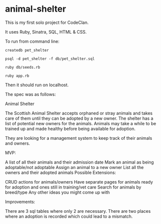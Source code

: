 # animal-shelter

This is my first solo project for CodeClan.

It uses Ruby, Sinatra, SQL, HTML & CSS.



To run from command line:

    createdb pet_shelter

    psql -d pet_shelter -f db/pet_shelter.sql

    ruby db/seeds.rb  

    ruby app.rb 
    
Then it should run on localhost.

The spec was as follows:

Animal Shelter

The Scottish Animal Shelter accepts orphaned or stray animals and takes care of them until they can be adopted by a new owner. The shelter has a list of potential new owners for the animals. Animals may take a while to be trained up and made healthy before being available for adoption.

They are looking for a management system to keep track of their animals and owners.

MVP:

A list of all their animals and their admission date
Mark an animal as being adoptable/not adoptable
Assign an animal to a new owner
List all the owners and their adopted animals
Possible Extensions:

CRUD actions for animals/owners
Have separate pages for animals ready for adoption and ones still in training/vet care
Search for animals by breed/type
Any other ideas you might come up with

Improvements:

There are 3 sql tables where only 2 are necessary.
There are two places where an adoption is recorded which could lead to a mismatch.
